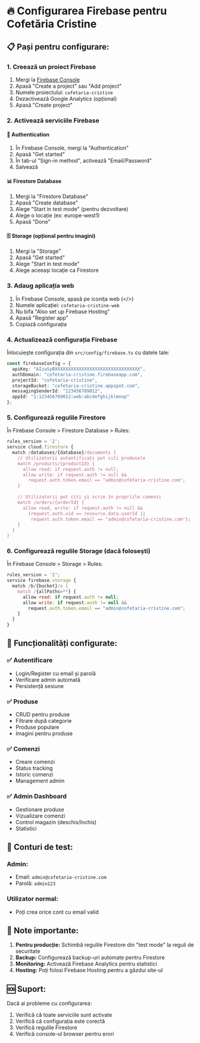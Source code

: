 # 🔥 Configurarea Firebase pentru Cofetăria Cristine

## 📋 Pași pentru configurare:

### 1. Creează un proiect Firebase
1. Mergi la [Firebase Console](https://console.firebase.google.com/)
2. Apasă "Create a project" sau "Add project"
3. Numele proiectului: `cofetaria-cristine`
4. Dezactivează Google Analytics (opțional)
5. Apasă "Create project"

### 2. Activează serviciile Firebase

#### 🔐 Authentication
1. În Firebase Console, mergi la "Authentication"
2. Apasă "Get started"
3. În tab-ul "Sign-in method", activează "Email/Password"
4. Salvează

#### 📊 Firestore Database
1. Mergi la "Firestore Database"
2. Apasă "Create database"
3. Alege "Start in test mode" (pentru dezvoltare)
4. Alege o locație (ex: europe-west1)
5. Apasă "Done"

#### 🗄️ Storage (opțional pentru imagini)
1. Mergi la "Storage"
2. Apasă "Get started"
3. Alege "Start in test mode"
4. Alege aceeași locație ca Firestore

### 3. Adaug aplicația web
1. În Firebase Console, apasă pe iconița web (</>)
2. Numele aplicației: `cofetaria-cristine-web`
3. Nu bifa "Also set up Firebase Hosting"
4. Apasă "Register app"
5. Copiază configurația

### 4. Actualizează configurația Firebase
Înlocuiește configurația din `src/config/firebase.ts` cu datele tale:

```typescript
const firebaseConfig = {
  apiKey: "AIzaSyBXXXXXXXXXXXXXXXXXXXXXXXXXXXXXXXX",
  authDomain: "cofetaria-cristine.firebaseapp.com",
  projectId: "cofetaria-cristine",
  storageBucket: "cofetaria-cristine.appspot.com",
  messagingSenderId: "123456789012",
  appId: "1:123456789012:web:abcdefghijklmnop"
};
```

### 5. Configurează regulile Firestore
În Firebase Console > Firestore Database > Rules:

```javascript
rules_version = '2';
service cloud.firestore {
  match /databases/{database}/documents {
    // Utilizatorii autentificați pot citi produsele
    match /products/{productId} {
      allow read: if request.auth != null;
      allow write: if request.auth != null && 
        request.auth.token.email == "admin@cofetaria-cristine.com";
    }
    
    // Utilizatorii pot citi și scrie în propriile comenzi
    match /orders/{orderId} {
      allow read, write: if request.auth != null && 
        (request.auth.uid == resource.data.userId || 
         request.auth.token.email == "admin@cofetaria-cristine.com");
    }
  }
}
```

### 6. Configurează regulile Storage (dacă folosești)
În Firebase Console > Storage > Rules:

```javascript
rules_version = '2';
service firebase.storage {
  match /b/{bucket}/o {
    match /{allPaths=**} {
      allow read: if request.auth != null;
      allow write: if request.auth != null && 
        request.auth.token.email == "admin@cofetaria-cristine.com";
    }
  }
}
```

## 🚀 Funcționalități configurate:

### ✅ Autentificare
- Login/Register cu email și parolă
- Verificare admin automată
- Persistență sesiune

### ✅ Produse
- CRUD pentru produse
- Filtrare după categorie
- Produse populare
- Imagini pentru produse

### ✅ Comenzi
- Creare comenzi
- Status tracking
- Istoric comenzi
- Management admin

### ✅ Admin Dashboard
- Gestionare produse
- Vizualizare comenzi
- Control magazin (deschis/închis)
- Statistici

## 🔧 Conturi de test:

### Admin:
- Email: `admin@cofetaria-cristine.com`
- Parolă: `admin123`

### Utilizator normal:
- Poți crea orice cont cu email valid

## 📝 Note importante:

1. **Pentru producție:** Schimbă regulile Firestore din "test mode" la reguli de securitate
2. **Backup:** Configurează backup-uri automate pentru Firestore
3. **Monitoring:** Activează Firebase Analytics pentru statistici
4. **Hosting:** Poți folosi Firebase Hosting pentru a găzdui site-ul

## 🆘 Suport:

Dacă ai probleme cu configurarea:
1. Verifică că toate serviciile sunt activate
2. Verifică că configurația este corectă
3. Verifică regulile Firestore
4. Verifică console-ul browser pentru erori











